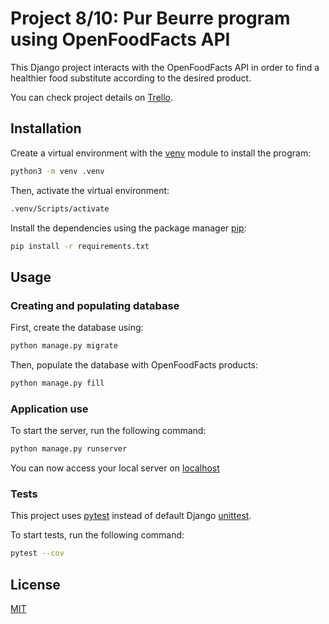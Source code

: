 # Project 8/10: Pur Beurre program using OpenFoodFacts API

This Django project interacts with the OpenFoodFacts API in order to find a healthier food substitute according to the desired product.

You can check project details on [Trello](https://trello.com/b/JOw9Eyf6/project-8).

## Installation

Create a virtual environment with the [venv](https://docs.python.org/3/tutorial/venv.html) module to install the program:

```bash
python3 -m venv .venv
```

Then, activate the virtual environment:

```bash
.venv/Scripts/activate
```

Install the dependencies using the package manager [pip](https://pip.pypa.io/en/stable/):

```bash
pip install -r requirements.txt
```

## Usage

### Creating and populating database

First, create the database using:

```bash
python manage.py migrate
```

Then, populate the database with OpenFoodFacts products:

```bash
python manage.py fill
```

### Application use

To start the server, run the following command:

```bash
python manage.py runserver
```

You can now access your local server on [localhost](http://localhost:8000/)

### Tests

This project uses [pytest](https://docs.pytest.org/en/6.2.x/) instead of default Django [unittest](https://docs.djangoproject.com/fr/4.0/topics/testing/overview/).

To start tests, run the following command:

```bash
pytest --cov
```

## License

[MIT](https://www.wikipedia.org/wiki/MIT_License)